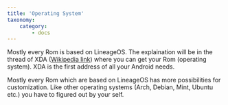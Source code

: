 ```yaml
---
title: 'Operating System'
taxonomy:
    category:
        - docs
---
```


Mostly every Rom is based on LineageOS. The explaination will be in the thread of XDA ([Wikipedia link](https://en.wikipedia.org/wiki/XDA_Developers)) where you can get your Rom (operating system). XDA is the first address of all your Android needs. 

Mostly every Rom which are based on LineageOS has more possibilities for customization. Like other operating systems (Arch, Debian, Mint, Ubuntu etc.) you have to figured out by your self. 